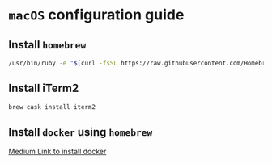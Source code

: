 # `macOS` configuration guide

## Install `homebrew`

```bash
/usr/bin/ruby -e "$(curl -fsSL https://raw.githubusercontent.com/Homebrew/install/master/install)"
```

## Install iTerm2

```bash
brew cask install iterm2
```

## Install `docker` using `homebrew`

[Medium Link to install docker](https://medium.com/@yutafujii_59175/a-complete-one-by-one-guide-to-install-docker-on-your-mac-os-using-homebrew-e818eb4cfc3)
